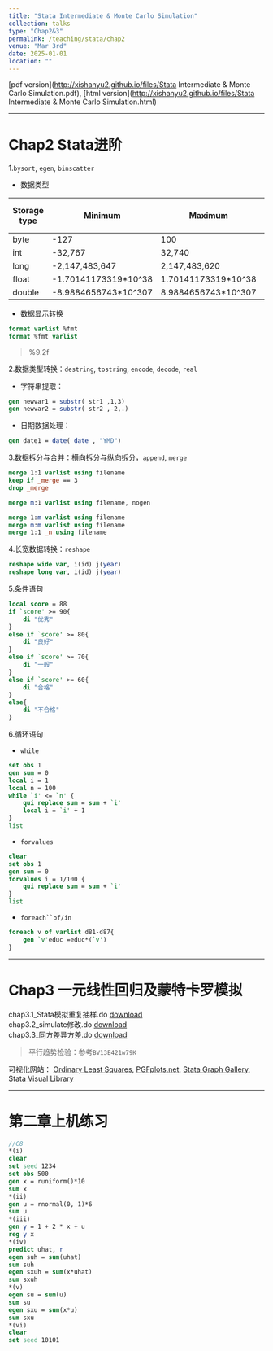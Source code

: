 ```yaml
---
title: "Stata Intermediate & Monte Carlo Simulation"
collection: talks
type: "Chap2&3"
permalink: /teaching/stata/chap2
venue: "Mar 3rd"
date: 2025-01-01
location: ""
---
```


[pdf version](http://xishanyu2.github.io/files/Stata Intermediate & Monte Carlo Simulation.pdf), [html version](http://xishanyu2.github.io/files/Stata Intermediate & Monte Carlo Simulation.html)

---

# Chap2 Stata进阶

1.`bysort`, `egen`, `binscatter`

- 数据类型

| Storage type | Minimum              | Maximum             | Closest to 0 without being 0 | bytes |
| ------------ | -------------------- | ------------------- | ---------------------------- | ----- |
| byte         | -127                 | 100                 | +/-1                         | 1     |
| int          | -32,767              | 32,740              | +/-1                         | 2     |
| long         | -2,147,483,647       | 2,147,483,620       | +/-1                         | 4     |
| float        | -1.70141173319*10^38 | 1.70141173319*10^38 | +/-10^-38                    | 4     |
| double       | -8.9884656743*10^307 | 8.9884656743*10^307 | +/-10^-323                   | 8     |

- 数据显示转换
```stata
format varlist %fmt
format %fmt varlist
```
> %9.2f

2.数据类型转换：`destring`, `tostring`, `encode`, `decode`, `real`

- 字符串提取：
```stata
gen newvar1 = substr( str1 ,1,3)
gen newvar2 = substr( str2 ,-2,.)
```

-  日期数据处理：
```stata
gen date1 = date( date , "YMD")
```

3.数据拆分与合并：横向拆分与纵向拆分，`append`, `merge`
```stata
merge 1:1 varlist using filename
keep if _merge == 3
drop _merge

merge m:1 varlist using filename, nogen

merge 1:m varlist using filename
merge m:m varlist using filename
merge 1:1 _n using filename
```
4.长宽数据转换：`reshape`
```stata
reshape wide var, i(id) j(year)
reshape long var, i(id) j(year)
```

5.条件语句
```stata
local score = 88
if `score' >= 90{
	di "优秀"
}
else if `score' >= 80{
	di "良好"
}
else if `score' >= 70{
	di "一般"
}
else if `score' >= 60{
	di "合格"
}
else{
	di "不合格"
}
```



6.循环语句
- `while`

```stata
set obs 1
gen sum = 0
local i = 1
local n = 100
while `i' <= `n' {
	qui replace sum = sum + `i'
	local i = `i' + 1
}
list
```

- `forvalues`

```stata
clear
set obs 1
gen sum = 0
forvalues i = 1/100 {
    qui replace sum = sum + `i'
}
list
```

- `foreach``of/in`

```stata
foreach v of varlist d81-d87{
	gen `v'educ =educ*(`v')
}
```

---

# Chap3 一元线性回归及蒙特卡罗模拟

chap3.1_Stata模拟重复抽样.do [download](http://xishanyu2.github.io/files/chap3.1_Stata模拟重复抽样v2.do)  
chap3.2_simulate修改.do [download](http://xishanyu2.github.io/files/chap3.2_simulate修改.do)  
chap3.3_同方差异方差.do [download](http://xishanyu2.github.io/files/chap3.3_同方差异方差.do)  

> 平行趋势检验：参考`BV13E421w79K`

可视化网站：
[Ordinary Least Squares](https://econometricsbysimulation.shinyapps.io/OLS-App/), [PGFplots.net](https://pgfplots.net/), [Stata Graph Gallery](https://surveydesign.com.au/stata/graphs.html), [Stata Visual Library](https://worldbank.github.io/stata-visual-library/)

---

# 第二章上机练习
```stata
//C8
*(i)
clear
set seed 1234
set obs 500
gen x = runiform()*10
sum x
*(ii)
gen u = rnormal(0, 1)*6
sum u
*(iii)
gen y = 1 + 2 * x + u
reg y x
*(iv)
predict uhat, r
egen suh = sum(uhat)
sum suh
egen sxuh = sum(x*uhat)
sum sxuh
*(v)
egen su = sum(u)
sum su
egen sxu = sum(x*u)
sum sxu
*(vi)
clear
set seed 10101
```
